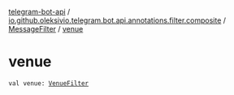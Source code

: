 [telegram-bot-api](../../index.md) / [io.github.oleksivio.telegram.bot.api.annotations.filter.composite](../index.md) / [MessageFilter](index.md) / [venue](./venue.md)

# venue

`val venue: `[`VenueFilter`](../-venue-filter/index.md)